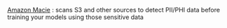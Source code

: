 <u>Amazon Macie</u> : scans S3 and other sources to detect PII/PHI data before training your models using those sensitive data
